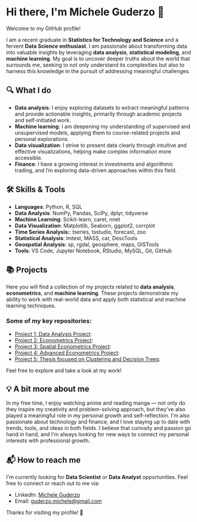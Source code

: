 # Hi there, I'm Michele Guderzo 👋

Welcome to my GitHub profile!

I am a recent graduate in **Statistics for Technology and Science** and a fervent **Data Science enthusiast**. I am passionate about transforming data into valuable insights by leveraging **data analysis**, **statistical modeling**, and **machine learning**. My goal is to uncover deeper truths about the world that surrounds me, seeking to not only understand its complexities but also to harness this knowledge in the pursuit of addressing meaningful challenges.

## 🔍 What I do

- **Data analysis**: I enjoy exploring datasets to extract meaningful patterns and provide actionable insights, primarily through academic projects and self-initiated work.
- **Machine learning**: I am deepening my understanding of supervised and unsupervised models, applying them to course-related projects and personal explorations.
- **Data visualization**: I strive to present data clearly through intuitive and effective visualizations, helping make complex information more accessible.
- **Finance**: I have a growing interest in investments and algorithmic trading, and I’m exploring data-driven approaches within this field.

## 🛠️ Skills & Tools

- **Languages**: Python, R, SQL
- **Data Analysis**: NumPy, Pandas, SciPy, dplyr, tidyverse
- **Machine Learning**: Scikit-learn, caret, nnet
- **Data Visualization**: Matplotlib, Seaborn, ggplot2, corrplot
- **Time Series Analysis:**: tseries, tsstudio, forecast, zoo
- **Statistical Analysis**: lmtest, MASS, car, DescTools
- **Geospatial Analysis**: sp, rgdal, geosphere, maps, GISTools
- **Tools**: VS Code, Jupyter Notebook, RStudio, MySQL, Git, GitHub

## 📚 Projects

Here you will find a collection of my projects related to **data analysis**, **econometrics**, and **machine learning**. These projects demonstrate my ability to work with real-world data and apply both statistical and machine learning techniques.

### Some of my key repositories:

- [Project 1: Data Analysis Project](link-to-project):
- [Project 2: Econometrics Project](link-to-project):
- [Project 3: Spatial Econometrics Project](link-to-project):
- [Project 4: Advanced Econometrics Project](link-to-project):
- [Project 5: Thesis focused on Clustering and Decision Trees](link-to-project):

Feel free to explore and take a look at my work!

## 💡 A bit more about me

In my free time, I enjoy watching anime and reading manga — not only do they inspire my creativity and problem-solving approach, but they’ve also played a meaningful role in my personal growth and self-reflection.
I'm also passionate about technology and finance, and I love staying up to date with trends, tools, and ideas in both fields.
I believe that curiosity and passion go hand in hand, and I'm always looking for new ways to connect my personal interests with professional growth.

## 📬 How to reach me

I'm currently looking for **Data Scientist** or **Data Analyst** opportunities. Feel free to connect or reach out to me via:

- LinkedIn: [Michele Guderzo](https://www.linkedin.com/in/micheleguderzo)
- Email: guderzo.michele@gmail.com

Thanks for visiting my profile! 🙌
